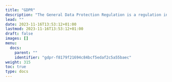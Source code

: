 ```yaml
---
title: "GDPR"
description: "The General Data Protection Regulation is a regulation in EU law on data protection and privacy in the European Union (EU) and the European Economic Area (EEA)."
lead: ""
date: 2023-11-16T13:53:12+01:00
lastmod: 2023-11-16T13:53:12+01:00
draft: false
images: []
menu:
  docs:
    parent: ""
    identifier: "gdpr-f8179f21694c84bcf5edaf2c5a55baec"
weight: 315
toc: true
type: docs
---
```

